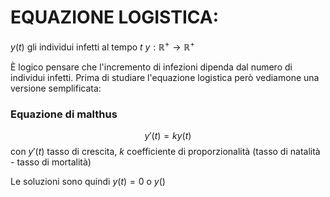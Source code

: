 # EQUAZIONE LOGISTICA:
$y(t)$ gli individui infetti al tempo $t$
$y : \mathbb{R}^+ \to \mathbb{R}^+$

È logico pensare che l'incremento di infezioni dipenda dal numero di individui infetti.
Prima di studiare l'equazione logistica però vediamone una versione semplificata:

### Equazione di malthus
$$ y'(t) = ky(t) $$
con $y'(t)$ tasso di crescita, $k$ coefficiente di proporzionalità (tasso di natalità - tasso di mortalità)

Le soluzioni sono quindi $y(t) = 0$ o $y()$

